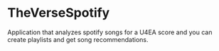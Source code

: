 # TheVerseSpotify
Application that analyzes spotify songs for a U4EA score and you can create playlists and get song recommendations. 

